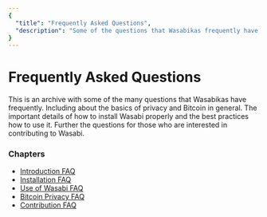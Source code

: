 ```yaml
---
{
  "title": "Frequently Asked Questions",
  "description": "Some of the questions that Wasabikas frequently have, with answers for easy reference. This is the Wasabi documentation, an archive of knowledge about the open-source, non-custodial and privacy-focused Bitcoin wallet for desktop."
}
---
```


# Frequently Asked Questions

This is an archive with some of the many questions that Wasabikas have frequently.
Including about the basics of privacy and Bitcoin in general.
The important details of how to install Wasabi properly and the best practices how to use it.
Further the questions for those who are interested in contributing to Wasabi.

### Chapters

- [Introduction FAQ](https://github.com/zkSNACKs/WasabiDoc/blob/master/docs/FAQ/FAQ-Introduction.md)
- [Installation FAQ](https://github.com/zkSNACKs/WasabiDoc/blob/master/docs/FAQ/FAQ-Installation.md)
- [Use of Wasabi FAQ](https://github.com/zkSNACKs/WasabiDoc/blob/master/docs/FAQ/FAQ-UseWasabi.md)
- [Bitcoin Privacy FAQ](https://github.com/zkSNACKs/WasabiDoc/blob/master/docs/FAQ/FAQ-GeneralBitcoinPrivacy.md)
- [Contribution FAQ](https://github.com/zkSNACKs/WasabiDoc/blob/master/docs/FAQ/FAQ-Contribution.md)
